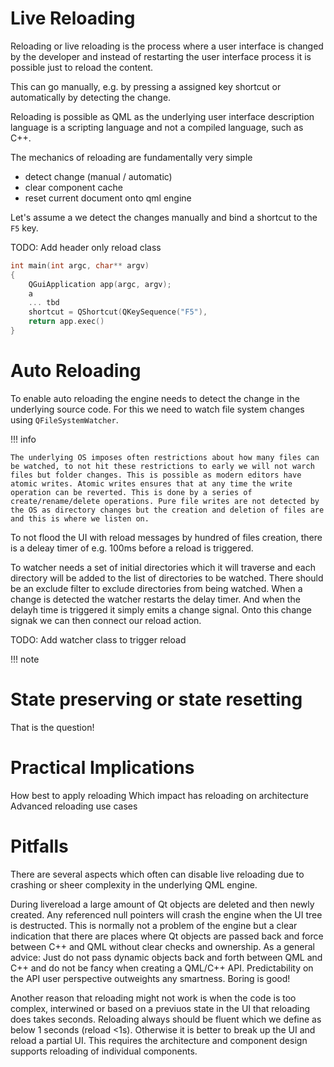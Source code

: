 # Live Reloading

 Reloading or live reloading is the process where a user interface is changed by the developer and instead of restarting the user interface process it is possible just to reload the content.

 This can go manually, e.g. by pressing a assigned key shortcut or automatically by detecting the change.

 Reloading is possible as QML as the underlying user interface description language is a scripting language and not a compiled language, such as C++.

 The mechanics of reloading are fundamentally very simple

 * detect change (manual / automatic)
 * clear component cache
 * reset current document onto qml engine

Let's assume a we detect the changes manually and bind a shortcut to the `F5` key.


TODO: Add header only reload class

```cpp
int main(int argc, char** argv)
{
    QGuiApplication app(argc, argv);
    a
    ... tbd
    shortcut = QShortcut(QKeySequence("F5"),
    return app.exec()
}
```

# Auto Reloading

To enable auto reloading the engine needs to detect the change in the underlying source code. For this we need to watch file system changes using `QFileSystemWatcher`.

!!! info

    The underlying OS imposes often restrictions about how many files can be watched, to not hit these restrictions to early we will not warch files but folder changes. This is possible as modern editors have atomic writes. Atomic writes ensures that at any time the write operation can be reverted. This is done by a series of create/rename/delete operations. Pure file writes are not detected by the OS as directory changes but the creation and deletion of files are and this is where we listen on.

To not flood the UI with reload messages by hundred of files creation, there is a deleay timer of e.g. 100ms before a reload is triggered.

To watcher needs a set of initial directories which it will traverse and each directory will be added to the list of directories to be watched. There should be an exclude filter to exclude directories from being watched. When a change is detected the watcher restarts the delay timer. And when the delayh time is triggered it simply emits a change signal. Onto this change signak we can then connect our reload action.


TODO: Add watcher class to trigger reload

 !!! note


# State preserving or state resetting

That is the question!


# Practical Implications

How best to apply reloading
Which impact has reloading on architecture
Advanced reloading use cases

# Pitfalls

There are several aspects which often can disable live reloading due to crashing or sheer complexity in the underlying QML engine.

During livereload a large amount of Qt objects are deleted and then newly created. Any referenced null  pointers will crash the engine when the UI tree is destructed. This is normally not a problem of the engine but a clear indication that there are places where Qt objects are passed back and force between C++ and QML without clear checks and ownership. As a general advice: Just do not pass dynamic objects back and forth between QML and C++ and do not be fancy when creating a QML/C++ API. Predictability on the API user perspective outweights any smartness. Boring is good!

Another reason that reloading might not work is when the code is too complex, interwined or based on a previuos state in the UI that reloading does takes seconds. Reloading always should be fluent which we define as below 1 seconds (reload <1s). Otherwise it is better to break up the UI and reload a partial UI. This requires the architecture and component design supports reloading of individual components.
